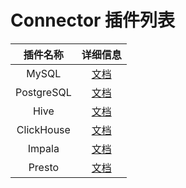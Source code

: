 # Connector 插件列表

|    插件名称    |        详细信息         | 
|:----------:|:-------------------:|
|   MySQL    |   [文档](mysql.md)    |
| PostgreSQL | [文档](postgresql.md) |
|    Hive    |    [文档](hive.md)    |
| ClickHouse | [文档](clickhouse.md) |
|   Impala   |   [文档](impala.md)   |
|   Presto   |   [文档](presto.md)   |